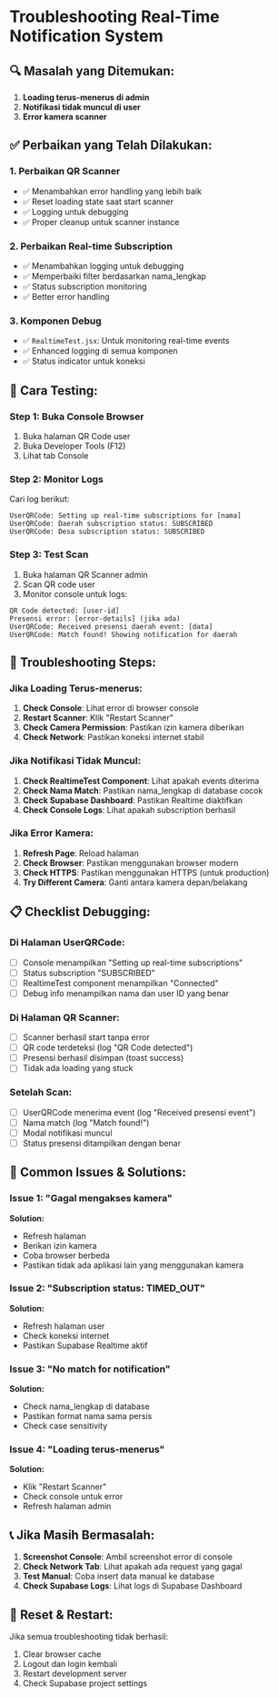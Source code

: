 # Troubleshooting Real-Time Notification System

## 🔍 **Masalah yang Ditemukan:**

1. **Loading terus-menerus di admin**
2. **Notifikasi tidak muncul di user**
3. **Error kamera scanner**

## ✅ **Perbaikan yang Telah Dilakukan:**

### 1. **Perbaikan QR Scanner**
- ✅ Menambahkan error handling yang lebih baik
- ✅ Reset loading state saat start scanner
- ✅ Logging untuk debugging
- ✅ Proper cleanup untuk scanner instance

### 2. **Perbaikan Real-time Subscription**
- ✅ Menambahkan logging untuk debugging
- ✅ Memperbaiki filter berdasarkan nama_lengkap
- ✅ Status subscription monitoring
- ✅ Better error handling

### 3. **Komponen Debug**
- ✅ `RealtimeTest.jsx`: Untuk monitoring real-time events
- ✅ Enhanced logging di semua komponen
- ✅ Status indicator untuk koneksi

## 🧪 **Cara Testing:**

### **Step 1: Buka Console Browser**
1. Buka halaman QR Code user
2. Buka Developer Tools (F12)
3. Lihat tab Console

### **Step 2: Monitor Logs**
Cari log berikut:
```
UserQRCode: Setting up real-time subscriptions for [nama]
UserQRCode: Daerah subscription status: SUBSCRIBED
UserQRCode: Desa subscription status: SUBSCRIBED
```

### **Step 3: Test Scan**
1. Buka halaman QR Scanner admin
2. Scan QR code user
3. Monitor console untuk logs:
```
QR Code detected: [user-id]
Presensi error: [error-details] (jika ada)
UserQRCode: Received presensi daerah event: [data]
UserQRCode: Match found! Showing notification for daerah
```

## 🔧 **Troubleshooting Steps:**

### **Jika Loading Terus-menerus:**
1. **Check Console**: Lihat error di browser console
2. **Restart Scanner**: Klik "Restart Scanner"
3. **Check Camera Permission**: Pastikan izin kamera diberikan
4. **Check Network**: Pastikan koneksi internet stabil

### **Jika Notifikasi Tidak Muncul:**
1. **Check RealtimeTest Component**: Lihat apakah events diterima
2. **Check Nama Match**: Pastikan nama_lengkap di database cocok
3. **Check Supabase Dashboard**: Pastikan Realtime diaktifkan
4. **Check Console Logs**: Lihat apakah subscription berhasil

### **Jika Error Kamera:**
1. **Refresh Page**: Reload halaman
2. **Check Browser**: Pastikan menggunakan browser modern
3. **Check HTTPS**: Pastikan menggunakan HTTPS (untuk production)
4. **Try Different Camera**: Ganti antara kamera depan/belakang

## 📋 **Checklist Debugging:**

### **Di Halaman UserQRCode:**
- [ ] Console menampilkan "Setting up real-time subscriptions"
- [ ] Status subscription "SUBSCRIBED"
- [ ] RealtimeTest component menampilkan "Connected"
- [ ] Debug info menampilkan nama dan user ID yang benar

### **Di Halaman QR Scanner:**
- [ ] Scanner berhasil start tanpa error
- [ ] QR code terdeteksi (log "QR Code detected")
- [ ] Presensi berhasil disimpan (toast success)
- [ ] Tidak ada loading yang stuck

### **Setelah Scan:**
- [ ] UserQRCode menerima event (log "Received presensi event")
- [ ] Nama match (log "Match found!")
- [ ] Modal notifikasi muncul
- [ ] Status presensi ditampilkan dengan benar

## 🚨 **Common Issues & Solutions:**

### **Issue 1: "Gagal mengakses kamera"**
**Solution:**
- Refresh halaman
- Berikan izin kamera
- Coba browser berbeda
- Pastikan tidak ada aplikasi lain yang menggunakan kamera

### **Issue 2: "Subscription status: TIMED_OUT"**
**Solution:**
- Refresh halaman user
- Check koneksi internet
- Pastikan Supabase Realtime aktif

### **Issue 3: "No match for notification"**
**Solution:**
- Check nama_lengkap di database
- Pastikan format nama sama persis
- Check case sensitivity

### **Issue 4: "Loading terus-menerus"**
**Solution:**
- Klik "Restart Scanner"
- Check console untuk error
- Refresh halaman admin

## 📞 **Jika Masih Bermasalah:**

1. **Screenshot Console**: Ambil screenshot error di console
2. **Check Network Tab**: Lihat apakah ada request yang gagal
3. **Test Manual**: Coba insert data manual ke database
4. **Check Supabase Logs**: Lihat logs di Supabase Dashboard

## 🔄 **Reset & Restart:**

Jika semua troubleshooting tidak berhasil:
1. Clear browser cache
2. Logout dan login kembali
3. Restart development server
4. Check Supabase project settings 